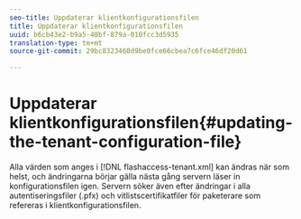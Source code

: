 ```yaml
---
seo-title: Uppdaterar klientkonfigurationsfilen
title: Uppdaterar klientkonfigurationsfilen
uuid: b6cb43e2-b9a5-40bf-879a-010fcc3d5935
translation-type: tm+mt
source-git-commit: 29bc8323460d9be0fce66cbea7c6fce46df20d61

---
```



# Uppdaterar klientkonfigurationsfilen{#updating-the-tenant-configuration-file}

Alla värden som anges i [!DNL flashaccess-tenant.xml] kan ändras när som helst, och ändringarna börjar gälla nästa gång servern läser in konfigurationsfilen igen. Servern söker även efter ändringar i alla autentiseringsfiler (.pfx) och vitlistscertifikatfiler för paketerare som refereras i klientkonfigurationsfilen.
